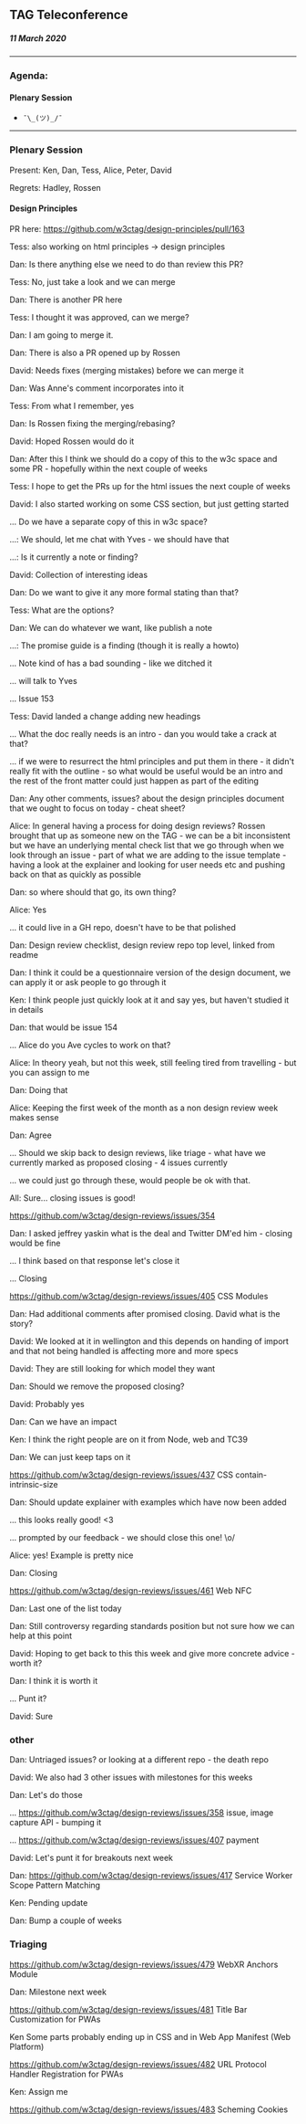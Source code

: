 ﻿## TAG Teleconference
##### 11 March 2020

---

### Agenda:

#### Plenary Session

* `¯\_(ツ)_/¯`

-----

### Plenary Session

Present: Ken, Dan, Tess, Alice, Peter, David

Regrets: Hadley, Rossen



#### Design Principles

PR here: https://github.com/w3ctag/design-principles/pull/163

Tess: also working on html principles -> design principles

Dan: Is there anything else we need to do than review this PR?

Tess: No, just take a look and we can merge

Dan: There is another PR here 

Tess: I thought it was approved, can we merge?

Dan: I am going to merge it.

Dan: There is also a PR opened up by Rossen

David: Needs fixes (merging mistakes) before we can merge it

Dan: Was Anne's comment incorporates into it

Tess: From what I remember, yes

Dan: Is Rossen fixing the merging/rebasing?

David: Hoped Rossen would do it

Dan: After this I think we should do a copy of  this to the w3c space and some PR - hopefully within the next  couple of weeks

Tess: I hope to get the PRs up for the html issues the next couple of weeks

David: I also started working on some CSS section, but just getting started

... Do we have a separate copy of this in w3c space?

...: We should, let me chat with Yves - we should have that

...: Is it currently a note or finding?

David: Collection of interesting ideas

Dan: Do we want to give it any more formal stating than that?

Tess: What are the options?

Dan: We can do whatever we want, like publish a note

...: The promise guide is a finding (though it is really a howto)

... Note kind of has a bad sounding - like we ditched it

... will talk to Yves

... Issue 153

Tess: David landed a change adding new headings

... What the doc really needs is an intro - dan you would take a crack at that?

... if we were to resurrect the html principles and put them in there - it didn't really fit with the outline - so what would be useful would be an intro and the rest of the front matter could just happen as part of the editing

Dan: Any other comments, issues? about the design principles document that we ought to focus on today - cheat sheet?

Alice: In general having a process for doing design reviews? Rossen brought that up as someone new on the TAG - we can be a bit inconsistent but we have an underlying mental check list that we go through when we look through an issue - part of what we are adding to the issue template - having a look at the explainer and looking for user needs etc and pushing back on that as quickly as possible

Dan: so where should that go, its own thing?

Alice: Yes

... it could live in a GH repo, doesn't have to be that polished

Dan: Design review checklist, design review repo top level, linked from readme

Dan: I think it could be a questionnaire version of the design document, we can apply it or ask people to go through it

Ken: I think people just quickly look at it and say yes, but haven't studied it in details

Dan: that would be issue 154

... Alice do you Ave cycles to work on that?

Alice: In theory yeah, but not this week, still feeling tired from travelling - but you can assign to me

Dan: Doing that

Alice: Keeping the first week of the month as a non design review week makes sense

Dan: Agree

... Should we skip back to design reviews, like triage - what have we currently marked as proposed closing - 4 issues currently

... we could just go through these, would people be ok with that.

All: Sure... closing issues is good!

https://github.com/w3ctag/design-reviews/issues/354

Dan: I asked jeffrey yaskin what is the deal and Twitter DM'ed him - closing would be fine

... I think based on that response let's close it

... Closing

https://github.com/w3ctag/design-reviews/issues/405 CSS Modules

Dan: Had additional comments after promised closing. David what is the story?

David: We looked at it in wellington and this depends on handing of import and that not being handled is affecting more and more specs

David: They are still looking for which model they want

Dan: Should we remove the proposed closing?

David: Probably yes

Dan: Can we have an impact

Ken: I think the right people are on it from Node, web and TC39

Dan: We can just keep taps on it

https://github.com/w3ctag/design-reviews/issues/437 CSS contain-intrinsic-size

Dan: Should update explainer with examples which have now been added

... this looks really good! <3

... prompted by our feedback - we should close this one! \o/

Alice: yes! Example is pretty nice

Dan: Closing

https://github.com/w3ctag/design-reviews/issues/461 Web NFC

Dan: Last one of the list today

Dan: Still controversy regarding standards position but not sure how we can help at this point

David: Hoping to get back to this this week and give more concrete advice - worth it?

Dan: I think it is worth it

... Punt it?

David: Sure


### other

Dan: Untriaged issues? or looking at a different repo - the death repo

David: We also had 3 other issues with milestones for this weeks

Dan: Let's do those

... https://github.com/w3ctag/design-reviews/issues/358 issue, image capture API - bumping it

... https://github.com/w3ctag/design-reviews/issues/407 payment

David: Let's punt it for breakouts next week

Dan: https://github.com/w3ctag/design-reviews/issues/417 Service Worker Scope Pattern Matching

Ken: Pending update

Dan: Bump a couple of weeks


### Triaging

https://github.com/w3ctag/design-reviews/issues/479 WebXR Anchors Module

Dan: Milestone next week

https://github.com/w3ctag/design-reviews/issues/481 Title Bar Customization for PWAs

Ken Some parts probably ending up in CSS and in Web App Manifest (Web Platform)

https://github.com/w3ctag/design-reviews/issues/482 URL Protocol Handler Registration for PWAs

Ken: Assign me

https://github.com/w3ctag/design-reviews/issues/483 Scheming Cookies





















 

